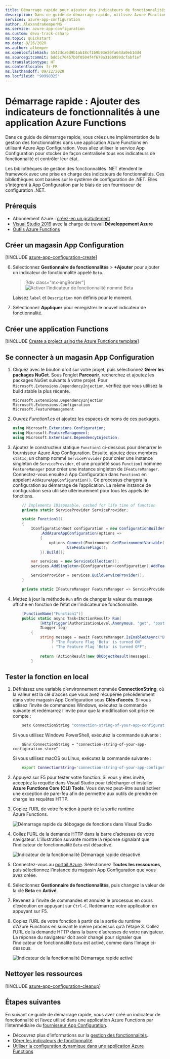 ```yaml
---
title: Démarrage rapide pour ajouter des indicateurs de fonctionnalités à Azure Functions | Microsoft Docs
description: Dans ce guide de démarrage rapide, utilisez Azure Functions avec les indicateurs de fonctionnalités d’Azure App Configuration et testez la fonction localement.
services: azure-app-configuration
author: AlexandraKemperMS
ms.service: azure-app-configuration
ms.custom: devx-track-csharp
ms.topic: quickstart
ms.date: 8/26/2020
ms.author: alkemper
ms.openlocfilehash: 5542dca6d9b1ab18cf1b9b93e20fa64da0eb1dd4
ms.sourcegitcommit: bdd5c76457b0f0504f4f679a316b959dcfabf1ef
ms.translationtype: HT
ms.contentlocale: fr-FR
ms.lasthandoff: 09/22/2020
ms.locfileid: "90998325"
---
```

# <a name="quickstart-add-feature-flags-to-an-azure-functions-app"></a>Démarrage rapide : Ajouter des indicateurs de fonctionnalités à une application Azure Functions

Dans ce guide de démarrage rapide, vous créez une implémentation de la gestion des fonctionnalités dans une application Azure Functions en utilisant Azure App Configuration. Vous allez utiliser le service App Configuration pour stocker de façon centralisée tous vos indicateurs de fonctionnalité et contrôler leur état. 

Les bibliothèques de gestion des fonctionnalités .NET étendent le framework avec une prise en charge des indicateurs de fonctionnalités. Ces bibliothèques sont basées sur le système de configuration de .NET. Elles s’intègrent à App Configuration par le biais de son fournisseur de configuration .NET.

## <a name="prerequisites"></a>Prérequis

- Abonnement Azure : [créez-en un gratuitement](https://azure.microsoft.com/free/)
- [Visual Studio 2019](https://visualstudio.microsoft.com/vs) avec la charge de travail **Développement Azure**
- [Outils Azure Functions](../azure-functions/functions-develop-vs.md#check-your-tools-version)

## <a name="create-an-app-configuration-store"></a>Créer un magasin App Configuration

[!INCLUDE [azure-app-configuration-create](../../includes/azure-app-configuration-create.md)]

6. Sélectionnez **Gestionnaire de fonctionnalités** >  **+Ajouter** pour ajouter un indicateur de fonctionnalité appelé `Beta`.

    > [!div class="mx-imgBorder"]
    > ![Activer l’indicateur de fonctionnalité nommé Beta](media/add-beta-feature-flag.png)

    Laissez `label` et `Description` non définis pour le moment.

7. Sélectionnez **Appliquer** pour enregistrer le nouvel indicateur de fonctionnalité.

## <a name="create-a-functions-app"></a>Créer une application Functions

[!INCLUDE [Create a project using the Azure Functions template](../../includes/functions-vstools-create.md)]

## <a name="connect-to-an-app-configuration-store"></a>Se connecter à un magasin App Configuration

1. Cliquez avec le bouton droit sur votre projet, puis sélectionnez **Gérer les packages NuGet**. Sous l’onglet **Parcourir**, recherchez et ajoutez les packages NuGet suivants à votre projet. Pour `Microsoft.Extensions.DependencyInjection`, vérifiez que vous utilisez la build stable la plus récente. 

    ```
    Microsoft.Extensions.DependencyInjection
    Microsoft.Extensions.Configuration
    Microsoft.FeatureManagement
    ```


1. Ouvrez *Function1.cs* et ajoutez les espaces de noms de ces packages.

    ```csharp
    using Microsoft.Extensions.Configuration;
    using Microsoft.FeatureManagement;
    using Microsoft.Extensions.DependencyInjection;
    ```

1. Ajoutez le constructeur statique `Function1` ci-dessous pour démarrer le fournisseur Azure App Configuration. Ensuite, ajoutez deux membres `static`, un champ nommé `ServiceProvider` pour créer une instance singleton de `ServiceProvider`, et une propriété sous `Function1` nommée `FeatureManager` pour créer une instance singleton de `IFeatureManager`. Connectez-vous ensuite à App Configuration dans `Function1` en appelant `AddAzureAppConfiguration()`. Ce processus chargera la configuration au démarrage de l’application. La même instance de configuration sera utilisée ultérieurement pour tous les appels de fonctions. 

    ```csharp
        // Implements IDisposable, cached for life time of function
        private static ServiceProvider ServiceProvider; 

        static Function1()
        {
            IConfigurationRoot configuration = new ConfigurationBuilder()
                .AddAzureAppConfiguration(options =>
                {
                    options.Connect(Environment.GetEnvironmentVariable("ConnectionString"))
                           .UseFeatureFlags();
                }).Build();

            var services = new ServiceCollection();                                                                             
            services.AddSingleton<IConfiguration>(configuration).AddFeatureManagement();

            ServiceProvider = services.BuildServiceProvider(); 
        }

        private static IFeatureManager FeatureManager => ServiceProvider.GetRequiredService<IFeatureManager>();
    ```

1. Mettez à jour la méthode `Run` afin de changer la valeur du message affiché en fonction de l’état de l’indicateur de fonctionnalité.

    ```csharp
        [FunctionName("Function1")]
        public static async Task<IActionResult> Run(
                [HttpTrigger(AuthorizationLevel.Anonymous, "get", "post", Route = null)] HttpRequest req,
                ILogger log)
            {
                string message = await FeatureManager.IsEnabledAsync("Beta")
                     ? "The Feature Flag 'Beta' is turned ON"
                     : "The Feature Flag 'Beta' is turned OFF";
                
                return (ActionResult)new OkObjectResult(message); 
            }
    ```

## <a name="test-the-function-locally"></a>Tester la fonction en local

1. Définissez une variable d’environnement nommée **ConnectionString**, où la valeur est la clé d’accès que vous avez récupérée précédemment dans votre magasin App Configuration sous **Clés d’accès**. Si vous utilisez l’invite de commandes Windows, exécutez la commande suivante et redémarrez l’invite pour que la modification soit prise en compte :

    ```cmd
        setx ConnectionString "connection-string-of-your-app-configuration-store"
    ```

    Si vous utilisez Windows PowerShell, exécutez la commande suivante :

    ```azurepowershell
        $Env:ConnectionString = "connection-string-of-your-app-configuration-store"
    ```

    Si vous utilisez macOS ou Linux, exécutez la commande suivante :

    ```bash
        export ConnectionString='connection-string-of-your-app-configuration-store'
    ```

1. Appuyez sur F5 pour tester votre fonction. Si vous y êtes invité, acceptez la requête dans Visual Studio pour télécharger et installer **Azure Functions Core (CLI) Tools**. Vous devrez peut-être aussi activer une exception de pare-feu afin de permettre aux outils de prendre en charge les requêtes HTTP.

1. Copiez l’URL de votre fonction à partir de la sortie runtime Azure Functions.

    ![Démarrage rapide du débogage de fonctions dans Visual Studio](./media/quickstarts/function-visual-studio-debugging.png)

1. Collez l’URL de la demande HTTP dans la barre d’adresses de votre navigateur. L’illustration suivante montre la réponse signalant que l’indicateur de fonctionnalité `Beta` est désactivé. 

    ![Indicateur de la fonctionnalité Démarrage rapide désactivé](./media/quickstarts/functions-launch-ff-disabled.png)

1. Connectez-vous au [portail Azure](https://portal.azure.com). Sélectionnez **Toutes les ressources**, puis sélectionnez l’instance du magasin App Configuration que vous avez créée.

1. Sélectionnez **Gestionnaire de fonctionnalités**, puis changez la valeur de la clé **Beta** en **Activé**.

1. Revenez à l’invite de commandes et annulez le processus en cours d’exécution en appuyant sur `Ctrl-C`.  Redémarrez votre application en appuyant sur F5. 

1. Copiez l’URL de votre fonction à partir de la sortie du runtime d’Azure Functions en suivant le même processus qu’à l’étape 3. Collez l’URL de la demande HTTP dans la barre d’adresses de votre navigateur. La réponse du navigateur doit avoir changé pour signaler que l’indicateur de fonctionnalité `Beta` est activé, comme dans l’image ci-dessous.
 
    ![Indicateur de la fonctionnalité Démarrage rapide activé](./media/quickstarts/functions-launch-ff-enabled.png)

## <a name="clean-up-resources"></a>Nettoyer les ressources

[!INCLUDE [azure-app-configuration-cleanup](../../includes/azure-app-configuration-cleanup.md)]

## <a name="next-steps"></a>Étapes suivantes

En suivant ce guide de démarrage rapide, vous avez créé un indicateur de fonctionnalité et l’avez utilisé dans une application Azure Functions par l’intermédiaire du [fournisseur App Configuration](https://go.microsoft.com/fwlink/?linkid=2074664).

- Découvrez plus d’informations sur la [gestion des fonctionnalités](./concept-feature-management.md).
- [Gérer les indicateurs de fonctionnalité](./manage-feature-flags.md).
- [Utiliser la configuration dynamique dans une application Azure Functions](./enable-dynamic-configuration-azure-functions-csharp.md)
